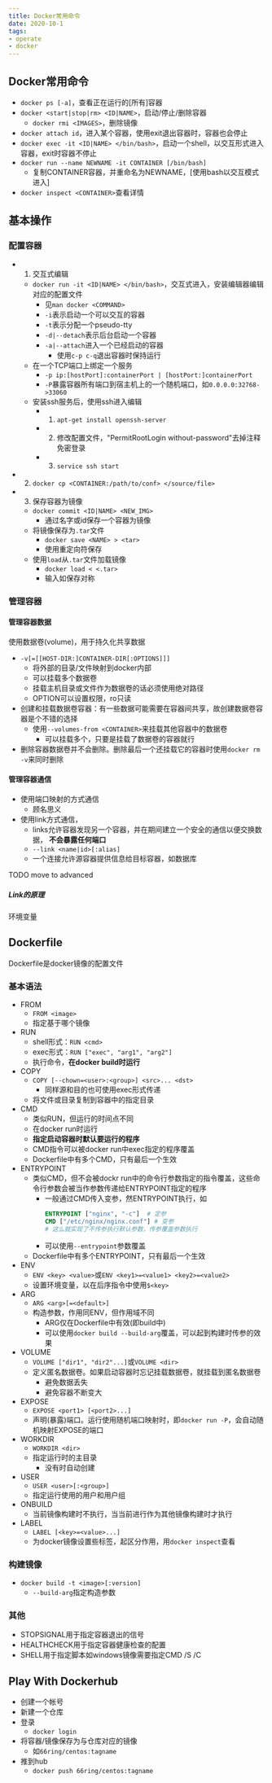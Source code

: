 ```yaml
---
title: Docker常用命令
date: 2020-10-1
tags: 
- operate
- docker
---
```


## Docker常用命令

- `docker ps [-a]`，查看正在运行的[所有]容器
- `docker <start|stop|rm> <ID|NAME>`，启动/停止/删除容器
    * `docker rmi <IMAGES>`，删除镜像
- `docker attach id`，进入某个容器，使用exit退出容器时，容器也会停止
- `docker exec -it <ID|NAME> </bin/bash>`，启动一个shell，以交互形式进入容器，exit时容器不停止
- `docker run --name NEWNAME -it CONTAINER [/bin/bash]`
    * 复制CONTAINER容器，并重命名为NEWNAME，[使用bash以交互模式进入]
- `docker inspect <CONTAINER>`查看详情

## 基本操作

### 配置容器

- 1. 交互式编辑
    * `docker run -it <ID|NAME> </bin/bash>`，交互式进入，安装编辑器编辑对应的配置文件
        + 见`man docker <COMMAND>`
        + `-i`表示启动一个可以交互的容器
        + `-t`表示分配一个pseudo-tty
        + `-d|--detach`表示后台启动一个容器
        + `-a|--attach`进入一个已经启动的容器
            + 使用`c-p c-q`退出容器时保持运行
    * 在一个TCP端口上绑定一个服务
        + `-p ip:[hostPort]:containerPort | [hostPort:]containerPort`
        + `-P`暴露容器所有端口到宿主机上的一个随机端口，如`0.0.0.0:32768->33060`
    * 安装ssh服务后，使用ssh进入编辑
        + 1. `apt-get install openssh-server`
        + 2. 修改配置文件，"PermitRootLogin without-password"去掉注释免密登录
        + 3. `service ssh start`
- 2. `docker cp <CONTAINER:/path/to/conf> </source/file>`
- 3. 保存容器为镜像
    * `docker commit <ID|NAME> <NEW_IMG>`
        + 通过名字或id保存一个容器为镜像
    * 将镜像保存为`.tar`文件
        + `docker save <NAME> > <tar>`
        + 使用重定向符保存
    * 使用`load`从`.tar`文件加载镜像
        + `docker load < <.tar>`
        + 输入如保存对称


### 管理容器
#### 管理容器数据

使用数据卷(volume)，用于持久化共享数据

- `-v[=[[HOST-DIR:]CONTAINER-DIR[:OPTIONS]]]`
    * 将外部的目录/文件映射到docker内部
    * 可以挂载多个数据卷
    * 挂载主机目录或文件作为数据卷的话必须使用绝对路径
    * OPTION可以设置权限，ro只读
- 创建和挂载数据卷容器：有一些数据可能需要在容器间共享，故创建数据卷容器是个不错的选择
    * 使用`--volumes-from <CONTAINER>`来挂载其他容器中的数据卷
        + 可以挂载多个，只要是挂载了数据卷的容器就行
- 删除容器数据卷并不会删除。删除最后一个还挂载它的容器时使用`docker rm -v`来同时删除


#### 管理容器通信

- 使用端口映射的方式通信
    * 顾名思义
- 使用link方式通信，
    * links允许容器发现另一个容器，并在期间建立一个安全的通信以便交换数据， **不会暴露任何端口** 
    * `--link <name|id>[:alias]`
    * 一个连接允许源容器提供信息给目标容器，如数据库

TODO move to advanced
##### Link的原理

环境变量


## Dockerfile

Dockerfile是docker镜像的配置文件

### 基本语法

- FROM
    * `FROM <image>`
    * 指定基于哪个镜像
- RUN
    * shell形式：`RUN <cmd>`
    * exec形式：`RUN ["exec", "arg1", "arg2"]`
    * 执行命令，**在docker build时运行**
- COPY
    * `COPY [--chown=<user>:<group>] <src>... <dst>`
        + 同样源和目的也可使用exec形式传递
    * 将文件或目录复制到容器中的指定目录
- CMD
    * 类似RUN，但运行的时间点不同
    * 在docker run时运行
    *  **指定启动容器时默认要运行的程序**
    * CMD指令可以被docker run中exec指定的程序覆盖
    * Dockerfile中有多个CMD，只有最后一个生效
- ENTRYPOINT
    * 类似CMD，但不会被dockr run中的命令行参数指定的指令覆盖，这些命令行参数会被当作参数传递给ENTRYPOINT指定的程序
        + 一般通过CMD传入变参，然ENTRYPOINT执行，如
            ```dockerfile
            ENTRYPOINT ["nginx", "-c"]  # 定参
            CMD ["/etc/nginx/nginx.conf"] # 变参  
            # 这么就实现了不传参执行默认参数，传参覆盖参数执行
            ```
        + 可以使用`--entrypoint`参数覆盖
    * Dockerfile中有多个ENTRYPOINT，只有最后一个生效
- ENV
    * `ENV <key> <value>`或`ENV <key1>=<value1> <key2>=<value2>`
    * 设置环境变量，以在后序指令中使用`$<key>`
- ARG
    * `ARG <arg>[=<default>]`
    * 构造参数，作用同ENV，但作用域不同
        + ARG仅在Dockerfile中有效(即build中)
        + 可以使用`docker build --build-arg`覆盖，可以起到构建时传参的效果
- VOLUME
    * `VOLUME ["dir1", "dir2"...]`或`VOLUME <dir>`
    * 定义匿名数据卷。如果启动容器时忘记挂载数据卷，就挂载到匿名数据卷
        + 避免数据丢失
        + 避免容器不断变大
- EXPOSE
    * `EXPOSE <port1> [<port2>...]`
    * 声明(暴露)端口。运行使用随机端口映射时，即`docker run -P`，会自动随机映射EXPOSE的端口
- WORKDIR
    * `WORKDIR <dir>`
    * 指定运行时的主目录
        + 没有时自动创建
- USER
    * `USER <user>[:<group>]`
    * 指定运行使用的用户和用户组
- ONBUILD
    * 当前镜像构建时不执行，当当前进行作为其他镜像构建时才执行
- LABEL
    * `LABEL [<key>=<value>...]`
    * 为docker镜像设置些标签，起区分作用，用`docker inspect`查看


###  构建镜像

- `docker build -t <image>[:version]`
    * `--build-arg`指定构造参数


### 其他

- STOPSIGNAL用于指定容器退出的信号
- HEALTHCHECK用于指定容器健康检查的配置
- SHELL用于指定脚本如windows镜像需要指定CMD /S /C


## Play With Dockerhub

- 创建一个帐号
- 新建一个仓库
- 登录
    * `docker login`
- 将容器/镜像保存为与仓库对应的镜像
    * 如`66ring/centos:tagname`
- 推到hub
    * `docker push 66ring/centos:tagname`


